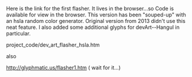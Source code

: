 Here is the link for the first flasher.  It lives in the browser...so Code is available for view in the browser.    This version has been "souped-up" with an hsla random color generator.  Original version from 2013 didn't use this neat feature.  I also added some additional glyphs for 
devArt--Hangul in particular.

project_code/dev_art_flasher_hsla.htm

also

http://glyphmatic.us/flasher1.htm ( wait for it...)
